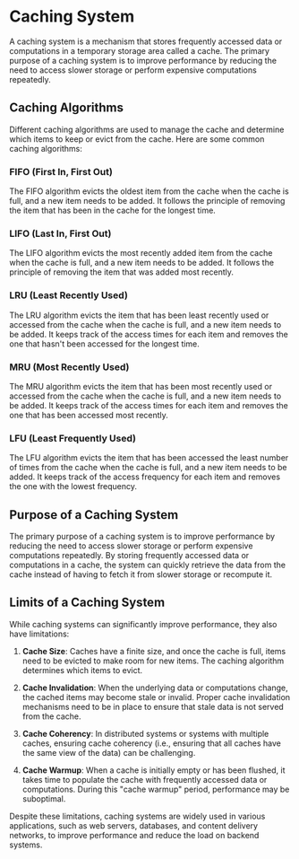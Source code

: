 # Caching System

A caching system is a mechanism that stores frequently accessed data or computations in a temporary storage area called a cache. The primary purpose of a caching system is to improve performance by reducing the need to access slower storage or perform expensive computations repeatedly.

## Caching Algorithms

Different caching algorithms are used to manage the cache and determine which items to keep or evict from the cache. Here are some common caching algorithms:

### FIFO (First In, First Out)

The FIFO algorithm evicts the oldest item from the cache when the cache is full, and a new item needs to be added. It follows the principle of removing the item that has been in the cache for the longest time.

### LIFO (Last In, First Out)

The LIFO algorithm evicts the most recently added item from the cache when the cache is full, and a new item needs to be added. It follows the principle of removing the item that was added most recently.

### LRU (Least Recently Used)

The LRU algorithm evicts the item that has been least recently used or accessed from the cache when the cache is full, and a new item needs to be added. It keeps track of the access times for each item and removes the one that hasn't been accessed for the longest time.

### MRU (Most Recently Used)

The MRU algorithm evicts the item that has been most recently used or accessed from the cache when the cache is full, and a new item needs to be added. It keeps track of the access times for each item and removes the one that has been accessed most recently.

### LFU (Least Frequently Used)

The LFU algorithm evicts the item that has been accessed the least number of times from the cache when the cache is full, and a new item needs to be added. It keeps track of the access frequency for each item and removes the one with the lowest frequency.

## Purpose of a Caching System

The primary purpose of a caching system is to improve performance by reducing the need to access slower storage or perform expensive computations repeatedly. By storing frequently accessed data or computations in a cache, the system can quickly retrieve the data from the cache instead of having to fetch it from slower storage or recompute it.

## Limits of a Caching System

While caching systems can significantly improve performance, they also have limitations:

1. **Cache Size**: Caches have a finite size, and once the cache is full, items need to be evicted to make room for new items. The caching algorithm determines which items to evict.

2. **Cache Invalidation**: When the underlying data or computations change, the cached items may become stale or invalid. Proper cache invalidation mechanisms need to be in place to ensure that stale data is not served from the cache.

3. **Cache Coherency**: In distributed systems or systems with multiple caches, ensuring cache coherency (i.e., ensuring that all caches have the same view of the data) can be challenging.

4. **Cache Warmup**: When a cache is initially empty or has been flushed, it takes time to populate the cache with frequently accessed data or computations. During this "cache warmup" period, performance may be suboptimal.

Despite these limitations, caching systems are widely used in various applications, such as web servers, databases, and content delivery networks, to improve performance and reduce the load on backend systems.
